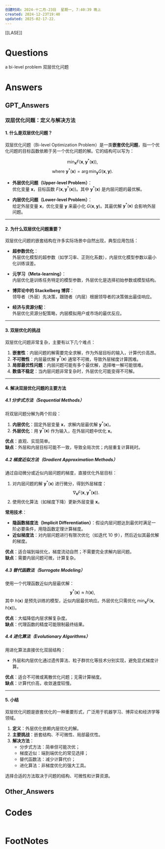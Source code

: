 ```yaml
---
创建时间: 2024-十二月-23日  星期一, 7:40:39 晚上
created: 2024-12-23T19:40
updated: 2025-02-17-22.
---
```

[[LASE]]

# Questions
a bi-level problem 双层优化问题

# Answers

## GPT_Answers
### **双层优化问题：定义与解决方法**

#### **1. 什么是双层优化问题？**

双层优化问题（Bi-level Optimization Problem）是一类**嵌套优化问题**，指一个优化问题的目标函数依赖于另一个优化问题的解。它的结构可以写为：

$$\min_{\mathbf{x}} F(\mathbf{x}, \mathbf{y}^*(\mathbf{x})),$$
$$\text{where } \mathbf{y}^*(\mathbf{x}) = \arg\min_{\mathbf{y}} G(\mathbf{x}, \mathbf{y}).$$

- **外层优化问题（Upper-level Problem）**：  
  优化变量 $\mathbf{x}$，目标函数 $F(\mathbf{x}, \mathbf{y}^*(\mathbf{x}))$。其中 $\mathbf{y}^*(\mathbf{x})$ 是内层问题的最优解。

- **内层优化问题（Lower-level Problem）**：  
  给定外层变量 $\mathbf{x}$，优化变量 $\mathbf{y}$ 来最小化 $G(\mathbf{x}, \mathbf{y})$。其最优解 $\mathbf{y}^*(\mathbf{x})$ 会影响外层问题。

---

#### **2. 为什么双层优化问题重要？**
双层优化问题的嵌套结构在许多实际场景中自然出现，典型应用包括：

- **超参数优化**：  
  外层优化模型的超参数（如学习率、正则化系数），内层优化模型参数以最小化训练误差。

- **元学习（Meta-learning）**：  
  内层优化是训练任务特定的模型参数，外层优化是选择初始参数或模型结构。

- **博弈论中的 Stackelberg 博弈**：  
  领导者（外层）先决策，跟随者（内层）根据领导者的决策做出最佳响应。

- **经济与资源分配**：  
  外层优化资源分配策略，内层模拟用户或市场的最优反应。

---

#### **3. 双层优化的挑战**

双层优化问题非常复杂，主要有以下几个难点：
1. **嵌套性**：内层问题的解需要完全求解，作为外层目标的输入，计算代价高昂。
2. **不可微性**：内层最优解 $\mathbf{y}^*(\mathbf{x})$ 通常不可微，导致外层梯度计算困难。
3. **局部最优性问题**：内层问题可能有多个最优解，选择唯一解可能很难。
4. **数值不稳定**：当内层问题非常复杂时，外层优化可能变得不可解。

---

#### **4. 解决双层优化问题的主要方法**

##### **4.1 分步式方法（Sequential Methods）**
将双层问题分解为两个阶段：
1. **内层优化**：固定外层变量 $\mathbf{x}$，求解内层最优解 $\mathbf{y}^*(\mathbf{x})$。  
2. **外层优化**：用 $\mathbf{y}^*(\mathbf{x})$ 作为输入，在外层问题中优化 $\mathbf{x}$。  

**优点**：直观、实现简单。  
**缺点**：外层和内层目标可能不一致，导致全局次优；内层重复计算耗时。

##### **4.2 梯度近似方法（Gradient Approximation Methods）**
通过自动微分或近似内层问题的梯度，直接优化外层目标：
1. 对内层问题的解 $\mathbf{y}^*(\mathbf{x})$ 进行微分，得到外层梯度：  
   $$\nabla_{\mathbf{x}} F(\mathbf{x}, \mathbf{y}^*(\mathbf{x})).$$
2. 使用优化算法（如梯度下降）更新外层变量 $\mathbf{x}$。

**常用技术**：  
- **隐函数梯度法（Implicit Differentiation）**：假设内层问题达到最优时满足一阶必要条件，用隐函数定理计算梯度。  
- **近似梯度法**：对内层问题进行有限次优化（如迭代 10 步），然后近似其最优解的梯度。

**优点**：适合端到端优化，梯度流动自然；不需要完全求解内层问题。  
**缺点**：需要内层问题可微，计算复杂。

##### **4.3 替代函数法（Surrogate Modeling）**
使用一个代理函数近似内层最优解：  
$$\mathbf{y}^*(\mathbf{x}) \approx h(\mathbf{x}),$$
其中 $h(\mathbf{x})$ 是预先训练的模型，近似内层最优响应。外层优化只需优化 $\min_{\mathbf{x}} F(\mathbf{x}, h(\mathbf{x}))$。  

**优点**：大幅降低内层求解复杂度。  
**缺点**：代理函数的精度可能限制最终结果。

##### **4.4 进化算法（Evolutionary Algorithms）**
用进化算法直接优化双层结构：
- 外层和内层优化通过遗传算法、粒子群优化等技术分别实现，避免显式梯度计算。

**优点**：适合不可微或离散优化问题；无需计算梯度。  
**缺点**：计算代价高，收敛速度较慢。

---

#### **5. 小结**

双层优化问题是嵌套优化的一种重要形式，广泛用于机器学习、博弈论和经济学等领域。  
1. **定义**：外层优化依赖内层优化的解。  
2. **主要挑战**：嵌套结构、不可微性、局部最优性。  
3. **解决方法**：
   - 分步式方法：简单但可能次优；
   - 梯度近似：端到端优化的常见选择；
   - 替代函数法：减少计算代价；
   - 进化算法：非梯度优化的强大工具。  

选择合适的方法取决于问题的结构、可微性和计算资源。

## Other_Answers


# Codes

```python

```


# FootNotes
